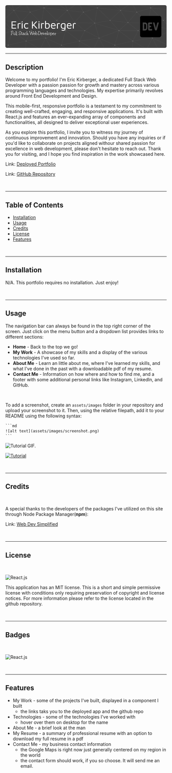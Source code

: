 ![](./public/assets/images/readme-header-image.png)

---

## Description

Welcome to my portfolio! I'm Eric Kirberger, a dedicated Full Stack Web Developer with a passion passion for growth and mastery across various programming languages and technologies. My expertise primarily revolves around Front End Development and Design.

This mobile-first, responsive portfolio is a testament to my commitment to creating well-crafted, engaging, and responsive applications. It's built with React.js and features an ever-expanding array of components and functionalities, all designed to deliver exceptional user experiences.

As you explore this portfolio, I invite you to witness my journey of continuous improvement and innovation. Should you have any inquiries or if you'd like to collaborate on projects aligned withour shared passion for excellence in web development, please don't hesitate to reach out.  Thank you for visiting, and I hope you find inspiration in the work showcased here.

Link: [ Deployed Portfolio](https://ekirbs.github.io/react-portfolio/ "The portfolio of Eric Kirberger.  Made with React.js.")

Link: [GitHub Repository](https://github.com/ekirbs/react-portfolio/ "The GitHub repository of my portfolio.")

<br>

---

## Table of Contents

- [Installation](#installation)
- [Usage](#usage)
- [Credits](#credits)
- [License](#license)
- [Features](#features)

<br>

---

## Installation

N/A. This portfolio requires no installation. Just enjoy!

<br>

---

## Usage

The navigation bar can always be found in the top right corner of the screen. Just click on the menu button and a dropdown list provides links to different sections:

- **Home** - Back to the top we go!
- **My Work** - A showcase of my skills and a display of the various technologies I've used so far.
- **About Me** - Learn an little about me, where I've learned my skills, and what I've done in the past with a downloadable pdf of my resume.
- **Contact Me** - Information on how where and how to find me, and a footer with some additional personal links like Instagram, LinkedIn, and GitHub.

<br>

To add a screenshot, create an `assets/images` folder in your repository and upload your screenshot to it. Then, using the relative filepath, add it to your README using the following syntax:

    ```md
    ![alt text](assets/images/screenshot.png)
    ```

![Tutorial GIF.](./public/assets/images/tutor-gif.gif)

[![Tutorial](./assets/images/sql-tutor-img.png)](https://dropTutorialVideoHereInGihub.com/0000000.mp4)

<br>

---

## Credits

<br>

A special thanks to the developers of the packages I've utilized on this site through Node Package Manager(**npm**):

Link: [Web Dev Simplified](https://www.youtube.com/@WebDevSimplified "The Youtube channel for Web Dev Simplified.")

<br>

---

## License

<br>

![React.js](https://img.shields.io/badge/license-MIT-brightgreen)

This application has an MIT license. This is a short and simple permissive license with conditions only requiring preservation of copyright and license notices. For more information please refer to the license located in the github repository.

<br>

---

## Badges

<br>

![React.js](https://img.shields.io/badge/React.js-18.2.0-blue)

<br>

---

## Features

- My Work - some of the projects I've built, displayed in a component I built
  - the links taks you to the deployed app and the github repo
- Technologies - some of the technologies I've worked with
  - hover over them on desktop for the name
- About Me - a brief look at the man
- My Resume - a summary of professional resume with an option to download my full resume in a pdf
- Contact Me - my business contact information
  - the Google Maps is right now just generally centered on my region in the world
  - the contact form should work, if you so choose. It will send me an email.
